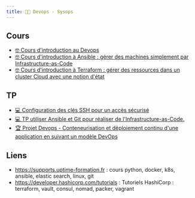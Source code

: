 ```yaml
---
title: 🧑‍💻 Devops - Sysops
---
```


## Cours

- [🤓 Cours d'introduction au Devops](/cours/devops/cours)
- [🤓 Cours d'introduction à Ansible : gérer des machines simplement par Infrastructure-as-Code](/cours/devops/ansible)
- [🤓 Cours d'introduction à Terraform : gérer des ressources dans un cluster Cloud avec une notion d'état](/cours/devops/terraform)

## TP

- [💻 Configuration des clés SSH pour un accès sécurisé](/cours/devops/tp_ssh)
- [💻 TP utiliser Ansible et Git pour réaliser de l'Infrastructure-as-Code.](/cours/git/tp-ansible)
- [🏆 Projet Devops - Conteneurisation et déploiement continu d'une application en suivant un modèle DevOps](/cours/devops/projet)

## Liens

- <https://supports.uptime-formation.fr> : cours python, docker, k8s, ansible, elastic search, linux, git
- <https://developer.hashicorp.com/tutorials> : Tutoriels HashiCorp : terraform, vault, consul, nomad, packer, vagrant
